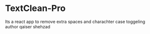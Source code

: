 # TextClean-Pro
Its a react app to remove extra spaces and charachter case toggeling 
<br>
author qaiser shehzad
